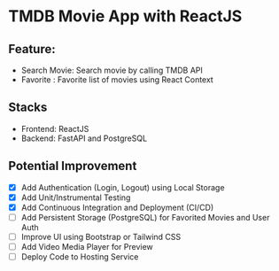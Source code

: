 # TMDB Movie App with ReactJS

## Feature:

- Search Movie: Search movie by calling TMDB API
- Favorite : Favorite list of movies using React Context

## Stacks

- Frontend: ReactJS
- Backend: FastAPI and PostgreSQL

## Potential Improvement

- [x] Add Authentication (Login, Logout) using Local Storage
- [x] Add Unit/Instrumental Testing
- [x] Add Continuous Integration and Deployment (CI/CD)
- [ ] Add Persistent Storage (PostgreSQL) for Favorited Movies and User Auth
- [ ] Improve UI using Bootstrap or Tailwind CSS
- [ ] Add Video Media Player for Preview
- [ ] Deploy Code to Hosting Service

